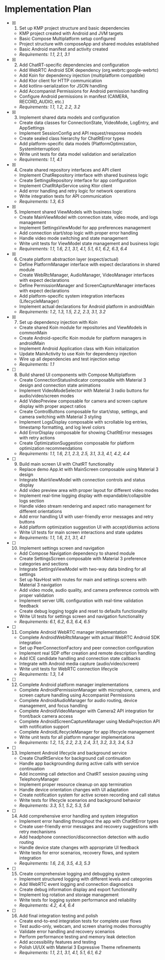 # Implementation Plan

- [x] 1. Set up KMP project structure and basic dependencies

  - KMP project created with Android and JVM targets
  - Basic Compose Multiplatform setup configured
  - Project structure with composeApp and shared modules established
  - Basic Android manifest and activity created
  - _Requirements: 1.1, 2.1, 3.1_

- [x] 2. Add ChatRT-specific dependencies and configuration

  - Add WebRTC Android SDK dependency (org.webrtc:google-webrtc)
  - Add Koin for dependency injection (multiplatform compatible)
  - Add Ktor client for HTTP communication
  - Add kotlinx-serialization for JSON handling
  - Add Accompanist Permissions for Android permission handling
  - Configure Android permissions in manifest (CAMERA, RECORD_AUDIO, etc.)
  - _Requirements: 1.1, 1.2, 2.2, 3.2_

- [x] 3. Implement shared data models and configuration

  - Create data classes for ConnectionState, VideoMode, LogEntry, and AppSettings
  - Implement SessionConfig and API request/response models
  - Create sealed class hierarchy for ChatRtError types
  - Add platform-specific data models (PlatformOptimization, SystemInterruption)
  - Write unit tests for data model validation and serialization
  - _Requirements: 1.1, 4.1_

- [x] 4. Create shared repository interfaces and API client

  - Implement ChatRepository interface with shared business logic
  - Create SettingsRepository interface for app configuration
  - Implement ChatRtApiService using Ktor client
  - Add error handling and retry logic for network operations
  - Write integration tests for API communication
  - _Requirements: 1.3, 6.5_

- [x] 5. Implement shared ViewModels with business logic

  - Create MainViewModel with connection state, video mode, and logs management
  - Implement SettingsViewModel for app preferences management
  - Add connection start/stop logic with proper error handling
  - Handle video mode switching and state management
  - Write unit tests for ViewModel state management and business logic
  - _Requirements: 1.1, 1.6, 2.1, 3.1, 4.1, 5.1, 6.1, 6.2, 6.3, 6.4_

- [x] 6. Create platform abstraction layer (expect/actual)

  - Define PlatformManager interface with expect declarations in shared module
  - Create WebRtcManager, AudioManager, VideoManager interfaces with expect declarations
  - Define PermissionManager and ScreenCaptureManager interfaces with expect declarations
  - Add platform-specific system integration interfaces (LifecycleManager)
  - Implement actual declarations for Android platform in androidMain
  - _Requirements: 1.2, 1.3, 1.5, 2.2, 2.3, 3.1, 3.2_

- [x] 7. Set up dependency injection with Koin

  - Create shared Koin module for repositories and ViewModels in commonMain
  - Create Android-specific Koin module for platform managers in androidMain
  - Implement Android Application class with Koin initialization
  - Update MainActivity to use Koin for dependency injection
  - Wire up all dependencies and test injection setup
  - _Requirements: 1.1_

- [ ] 8. Build shared UI components with Compose Multiplatform

  - Create ConnectionStatusIndicator composable with Material 3 design and connection state animations
  - Implement VideoModeSelector with Material 3 radio buttons for audio/video/screen modes
  - Add VideoPreview composable for camera and screen capture display with proper aspect ratios
  - Create ControlButtons composable for start/stop, settings, and camera switching with Material 3 styling
  - Implement LogsDisplay composable with scrollable log entries, timestamp formatting, and log level colors
  - Add ErrorDisplay composable for showing ChatRtError messages with retry actions
  - Create OptimizationSuggestion composable for platform optimization recommendations
  - _Requirements: 1.1, 1.6, 2.1, 2.3, 2.5, 3.1, 3.3, 4.1, 4.2, 4.4_

- [ ] 9. Build main screen UI with ChatRT functionality

  - Replace demo App.kt with MainScreen composable using Material 3 design
  - Integrate MainViewModel with connection controls and status display
  - Add video preview area with proper layout for different video modes
  - Implement real-time logging display with expandable/collapsible logs section
  - Handle video stream rendering and aspect ratio management for different orientations
  - Add error handling UI with user-friendly error messages and retry buttons
  - Add platform optimization suggestion UI with accept/dismiss actions
  - Write UI tests for main screen interactions and state updates
  - _Requirements: 1.1, 1.6, 2.1, 3.1, 4.1_

- [ ] 10. Implement settings screen and navigation

  - Add Compose Navigation dependency to shared module
  - Create SettingsScreen composable with Material 3 preference categories and sections
  - Integrate SettingsViewModel with two-way data binding for all settings
  - Set up NavHost with routes for main and settings screens with Material 3 navigation
  - Add video mode, audio quality, and camera preference controls with proper validation
  - Implement server URL configuration with real-time validation feedback
  - Create debug logging toggle and reset to defaults functionality
  - Write UI tests for settings screen and navigation functionality
  - _Requirements: 6.1, 6.2, 6.3, 6.4, 6.5_

- [ ] 11. Complete Android WebRTC manager implementation

  - Complete AndroidWebRtcManager with actual WebRTC Android SDK integration
  - Set up PeerConnectionFactory and peer connection configuration
  - Implement real SDP offer creation and remote description handling
  - Add ICE candidate handling and connection state callbacks
  - Integrate with Android media capture (audio/video/screen)
  - Write unit tests for WebRTC connection lifecycle
  - _Requirements: 1.3, 1.4_

- [ ] 12. Complete Android platform manager implementations

  - Complete AndroidPermissionManager with microphone, camera, and screen capture handling using Accompanist Permissions
  - Complete AndroidAudioManager for audio routing, device management, and focus handling
  - Complete AndroidVideoManager with Camera2 API integration for front/back camera access
  - Complete AndroidScreenCaptureManager using MediaProjection API with notification support
  - Complete AndroidLifecycleManager for app lifecycle management
  - Write unit tests for all platform manager implementations
  - _Requirements: 1.2, 1.5, 2.2, 2.3, 2.4, 3.1, 3.2, 3.3, 3.4, 5.3_

- [ ] 13. Implement Android lifecycle and background service

  - Create ChatRtService for background call continuation
  - Handle app backgrounding during active calls with service continuation
  - Add incoming call detection and ChatRT session pausing using TelephonyManager
  - Implement proper resource cleanup on app termination
  - Handle device orientation changes with UI adaptation
  - Create notification system for active screen recording and call status
  - Write tests for lifecycle scenarios and background behavior
  - _Requirements: 3.3, 5.1, 5.2, 5.3, 5.6_

- [ ] 14. Add comprehensive error handling and system integration

  - Implement error handling throughout the app with ChatRtError types
  - Create user-friendly error messages and recovery suggestions with retry mechanisms
  - Add headphone connection/disconnection detection with audio routing
  - Handle device state changes with appropriate UI feedback
  - Write tests for error scenarios, recovery flows, and system integration
  - _Requirements: 1.6, 2.6, 3.5, 4.3, 5.3_

- [ ] 15. Create comprehensive logging and debugging system

  - Implement structured logging with different levels and categories
  - Add WebRTC event logging and connection diagnostics
  - Create debug information display and export functionality
  - Implement log rotation and storage management
  - Write tests for logging system performance and reliability
  - _Requirements: 4.2, 4.4, 6.4_

- [ ] 16. Add final integration testing and polish
  - Create end-to-end integration tests for complete user flows
  - Test audio-only, webcam, and screen sharing modes thoroughly
  - Validate error handling and recovery scenarios
  - Perform performance testing and memory leak detection
  - Add accessibility features and testing
  - Polish UI/UX with Material 3 Expressive Theme refinements
  - _Requirements: 1.1, 2.1, 3.1, 4.1, 5.1, 6.1, 6.2_
